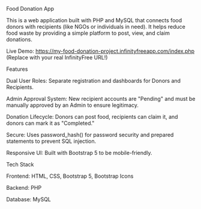 Food Donation App

This is a web application built with PHP and MySQL that connects food donors with recipients (like NGOs or individuals in need). It helps reduce food waste by providing a simple platform to post, view, and claim donations.

Live Demo: https://my-food-donation-project.infinityfreeapp.com/index.php
(Replace with your real InfinityFree URL!)

Features

Dual User Roles: Separate registration and dashboards for Donors and Recipients.

Admin Approval System: New recipient accounts are "Pending" and must be manually approved by an Admin to ensure legitimacy.

Donation Lifecycle: Donors can post food, recipients can claim it, and donors can mark it as "Completed."

Secure: Uses password_hash() for password security and prepared statements to prevent SQL injection.

Responsive UI: Built with Bootstrap 5 to be mobile-friendly.

Tech Stack

Frontend: HTML, CSS, Bootstrap 5, Bootstrap Icons

Backend: PHP

Database: MySQL

